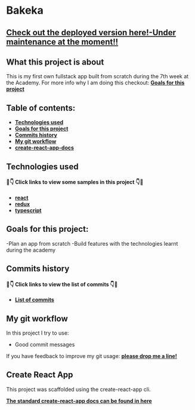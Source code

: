 
# Bakeka 
## [Check out the deployed version here!-Under maintenance at the moment!!](https://bakeka.netlify.com)
## What this project is about

This is my first own fullstack app built from scratch during the 7th week at the Academy. For more info why I am doing this checkout: **[Goals for this project](#goals-for-this-project)**

## Table of contents:

- **[Technologies used](#technologies-used)**
- **[Goals for this project](#goals-for-this-project)**
- **[Commits history](#commits-history)**
- **[My git workflow](#my-git-workflow)**
- **[create-react-app-docs](#create-react-app)**

## Technologies used

#### 👀👇 Click links to view some samples in this project 👇👀

- **[react](./client/src/App.js)**  
- **[redux](./client/src/reducers/adverts.js)** 
- **[typescript](./server/src/index.ts)**


## Goals for this project:

-Plan an app from scratch
-Build features with the technologies learnt during the academy 


## Commits history

#### 👀👇 Click links to view the list of commits 👇👀

- **[List of commits](https://github.com/dariosalina/webShopFullStack/commits/master)**

## My git workflow

In this project I try to use:

- Good commit messages

If you have feedback to improve my git usage: **[please drop me a line!](TBD)** 


## Create React App

This project was scaffolded using the create-react-app cli. 

**[The standard create-react-app docs can be found in here](./create-react-app-docs.md)**
